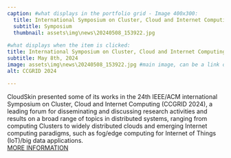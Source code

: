 ```yaml
---
caption: #what displays in the portfolio grid - Image 400x300:
  title: International Symposium on Cluster, Cloud and Internet Computing  
  subtitle: Symposium
  thumbnail: assets\img\news\20240508_153922.jpg
  
#what displays when the item is clicked:
title: International Symposium on Cluster, Cloud and Internet Computing 
subtitle: May 8th, 2024
image: assets\img\news\20240508_153922.jpg #main image, can be a link or a file in assets/img/portfolio
alt: CCGRID 2024 

---
```

CloudSkin presented some of its works in the 24th IEEE/ACM international Symposium on Cluster, Cloud and Internet Computing (CCGRID 2024), a leading forum for disseminating and discussing research activities and results on a broad range of topics in distributed systems, ranging from computing Clusters to widely distributed clouds and emerging Internet computing paradigms, such as fog/edge computing for Internet of Things (IoT)/big data applications. <br/>
<a href="https://2024.ccgrid-conference.org/" target="_blank">MORE INFORMATION</a>




